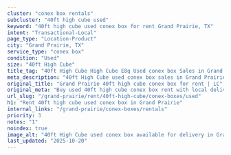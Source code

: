 ```yaml
---
cluster: "conex box rentals"
subcluster: "40ft high cube used"
keyword: "40ft high cube used conex box for rent Grand Prairie, TX"
intent: "Transactional-Local"
page_type: "Location-Product"
city: "Grand Prairie, TX"
service_type: "conex box"
condition: "Used"
size: "40ft High Cube"
title_tag: "40ft High Cube High Cube E8q Used conex box Sales in Grand Prairie | LC Container"
meta_description: "40ft High Cube used conex box sales in Grand Prairie. High cube containers with extra height. Fast delivery, competitive pricing. Serving conex boxes area. Quote ID: EU5. Call (214) 524-4168 for your free quote today."
original_title: "Grand Prairie 40ft high cube conex box for rent | LC"
original_meta: "Buy used 40ft high cube conex box rent with local delivery in Grand Prairie, TX. LC Container — local Since 2003. Request a fast quote today."
url_slug: "/grand-prairie/rent/40ft-high-cube/conex-boxes/used"
h1: "Rent 40ft high cube used conex box in Grand Prairie"
internal_links: "/grand-prairie/conex-boxes/rentals"
priority: 3
notes: "1"
noindex: true
image_alt: "40ft High Cube used conex box available for delivery in Grand Prairie"
last_updated: "2025-10-20"
---
```


<!-- TODO: Add unique city/inventory copy, images, and internal links here. -->
